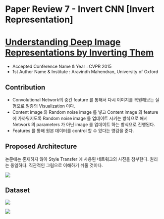# Paper Review 7 - Invert CNN [Invert Representation]

# [Understanding Deep Image Representations by Inverting Them](https://arxiv.org/pdf/1412.0035.pdf)

- Accepted Conference Name & Year : CVPR 2015
- 1st Author Name & Institute : Aravindh Mahendran, University of Oxford

## Contribution

- Convolutional Network의 중간 feature 를 통해서 다시 이미지를 복원해보는 실험으로 일종의 Visualization 이다.
- Content image 와 Random noise image 를 넣고 Content image 의 feature 에 가까워지도록 Random noise image 를 업데이트 시키는 방식으로 해서 Network 의 parameters 가 아닌 image 를 업데이트 하는 방식으로 진행된다.
- Features 를 통해 원본 데이터를 control 할 수 있다는 영감을 준다.

## Proposed Architecture

논문에는 존재하지 않아 Style Transfer 에 사용된 네트워크의 사진을 첨부한다.  원리는 동일하다. 직관적인 그림으로 이해하기 쉬울 것이다.

![](Untitled-35087384-c873-485f-9400-6bb4c1cb79d9.png)

## Dataset

![](Untitled-8eeae7c0-ab10-479f-b7b9-d11b0cf1bc55.png)

![](Untitled-9577190e-5d7b-4d14-b430-11fd5879ed63.png)